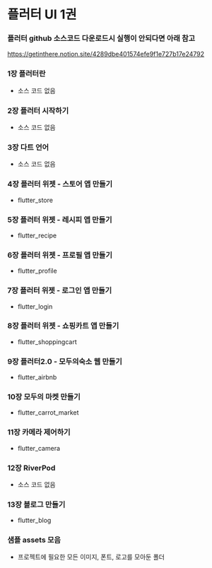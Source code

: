 # 플러터 UI 1권

### 플러터 github 소스코드 다운로드시 실행이 안되다면 아래 참고

https://getinthere.notion.site/4289dbe401574efe9f1e727b17e24792



### 1장 플러터란

 - 소스 코드 없음

### 2장 플러터 시작하기
- 소스 코드 없음

### 3장 다트 언어
- 소스 코드 없음

### 4장 플러터 위젯 - 스토어 앱 만들기
- flutter_store

### 5장 플러터 위젯 - 레시피 앱 만들기
- flutter_recipe

### 6장 플러터 위젯 - 프로필 앱 만들기
- flutter_profile

### 7장 플러터 위젯 - 로그인 앱 만들기
- flutter_login

### 8장 플러터 위젯 - 쇼핑카트 앱 만들기
- flutter_shoppingcart

### 9장 플러터2.0 - 모두의숙소 웹 만들기
- flutter_airbnb

### 10장 모두의 마켓 만들기
- flutter_carrot_market

### 11장 카메라 제어하기
- flutter_camera

### 12장 RiverPod
- 소스 코드 없음

### 13장 블로그 만들기
- flutter_blog

### 샘플 assets 모음
- 프로젝트에 필요한 모든 이미지, 폰트, 로고를 모아둔 폴더